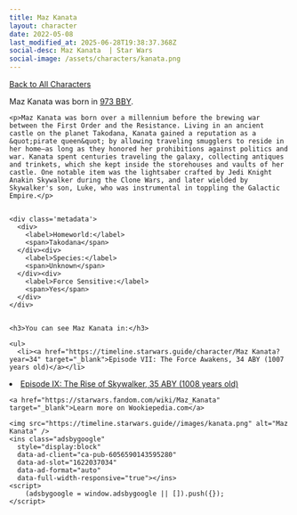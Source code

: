 ```yaml
---
title: Maz Kanata
layout: character
date: 2022-05-08
last_modified_at: 2025-06-28T19:38:37.368Z
social-desc: Maz Kanata  | Star Wars
social-image: /assets/characters/kanata.png
---
```

<a href="/character" class="smaller">Back to All Characters</a>

<div class="character-profile container">
  <div class="col-10">
    <p>
    Maz Kanata             was born in <a href="https://timeline.starwars.guide/character/Maz Kanata?year=-300" target="_blank">973 BBY</a>.
    </p>

    <p>Maz Kanata was born over a millennium before the brewing war between the First Order and the Resistance. Living in an ancient castle on the planet Takodana, Kanata gained a reputation as a &quot;pirate queen&quot; by allowing traveling smugglers to reside in her home—as long as they honored her prohibitions against politics and war. Kanata spent centuries traveling the galaxy, collecting antiques and trinkets, which she kept inside the storehouses and vaults of her castle. One notable item was the lightsaber crafted by Jedi Knight Anakin Skywalker during the Clone Wars, and later wielded by Skywalker's son, Luke, who was instrumental in toppling the Galactic Empire.</p>


    <div class='metadata'>
      <div>
        <label>Homeworld:</label>
        <span>Takodana</span>
      </div><div>
        <label>Species:</label>
        <span>Unknown</span>
      </div><div>
        <label>Force Sensitive:</label>
        <span>Yes</span>
      </div>
    </div>


    <h3>You can see Maz Kanata in:</h3>

    <ul>
      <li><a href="https://timeline.starwars.guide/character/Maz Kanata?year=34" target="_blank">Episode VII: The Force Awakens, 34 ABY (1007 years old)</a></li>
  <li><a href="https://timeline.starwars.guide/character/Maz Kanata?year=35" target="_blank">Episode IX: The Rise of Skywalker, 35 ABY (1008 years old)</a></li>
    </ul>

    <a href="https://starwars.fandom.com/wiki/Maz_Kanata" target="_blank">Learn more on Wookiepedia.com</a>
  </div>
  <div class="character_image col-2">
    
    <img src="https://timeline.starwars.guide//images/kanata.png" alt="Maz Kanata" />
    <ins class="adsbygoogle"
      style="display:block"
      data-ad-client="ca-pub-6056590143595280"
      data-ad-slot="1622037034"
      data-ad-format="auto"
      data-full-width-responsive="true"></ins>
    <script>
        (adsbygoogle = window.adsbygoogle || []).push({});
    </script>
  </div>
</div>
